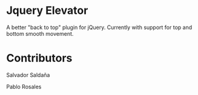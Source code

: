 # Jquery Elevator


A better "back to top" plugin for jQuery. Currently with support for top and bottom smooth movement.


# Contributors


Salvador Saldaña

Pablo Rosales